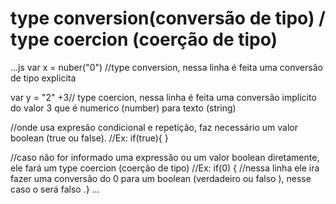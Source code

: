 # type conversion(conversão de tipo) / type coercion (coerção de tipo) 

...js
var x = nuber("0") //type conversion, nessa linha é feita uma conversão de tipo explicita

var y = "2" +3// type coercion, nessa linha é feita uma conversão implícito do valor 3 que é numerico (number) para texto (string)

//onde usa expresão condicional e repetição, faz necessário um valor boolean (true ou false).
//Ex:
   if(true){
}

 //caso não for informado uma expressão ou um valor boolean diretamente, ele fará um type coercion (coerção de tipo)
 //Ex:
 if(0) { //nessa linha ele ira fazer uma conversão do 0 para um boolean (verdadeiro ou falso ), nesse caso o será falso .}
...
